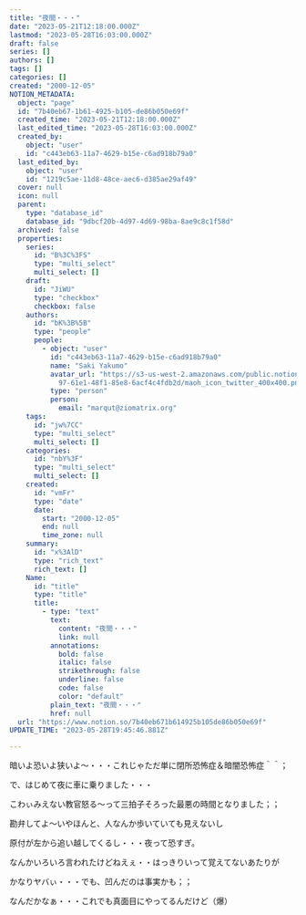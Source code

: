```yaml
---
title: "夜間・・・"
date: "2023-05-21T12:18:00.000Z"
lastmod: "2023-05-28T16:03:00.000Z"
draft: false
series: []
authors: []
tags: []
categories: []
created: "2000-12-05"
NOTION_METADATA:
  object: "page"
  id: "7b40eb67-1b61-4925-b105-de86b050e69f"
  created_time: "2023-05-21T12:18:00.000Z"
  last_edited_time: "2023-05-28T16:03:00.000Z"
  created_by:
    object: "user"
    id: "c443eb63-11a7-4629-b15e-c6ad918b79a0"
  last_edited_by:
    object: "user"
    id: "1219c5ae-11d8-48ce-aec6-d385ae29af49"
  cover: null
  icon: null
  parent:
    type: "database_id"
    database_id: "9dbcf20b-4d97-4d69-98ba-8ae9c8c1f58d"
  archived: false
  properties:
    series:
      id: "B%3C%3FS"
      type: "multi_select"
      multi_select: []
    draft:
      id: "JiWU"
      type: "checkbox"
      checkbox: false
    authors:
      id: "bK%3B%5B"
      type: "people"
      people:
        - object: "user"
          id: "c443eb63-11a7-4629-b15e-c6ad918b79a0"
          name: "Saki Yakumo"
          avatar_url: "https://s3-us-west-2.amazonaws.com/public.notion-static.com/3ad1c4\
            97-61e1-48f1-85e8-6acf4c4fdb2d/maoh_icon_twitter_400x400.png"
          type: "person"
          person:
            email: "marqut@ziomatrix.org"
    tags:
      id: "jw%7CC"
      type: "multi_select"
      multi_select: []
    categories:
      id: "nbY%3F"
      type: "multi_select"
      multi_select: []
    created:
      id: "vmFr"
      type: "date"
      date:
        start: "2000-12-05"
        end: null
        time_zone: null
    summary:
      id: "x%3AlD"
      type: "rich_text"
      rich_text: []
    Name:
      id: "title"
      type: "title"
      title:
        - type: "text"
          text:
            content: "夜間・・・"
            link: null
          annotations:
            bold: false
            italic: false
            strikethrough: false
            underline: false
            code: false
            color: "default"
          plain_text: "夜間・・・"
          href: null
  url: "https://www.notion.so/7b40eb671b614925b105de86b050e69f"
UPDATE_TIME: "2023-05-28T19:45:46.881Z"

---
```

<link rel="stylesheet" href="https://cdn.jsdelivr.net/npm/katex@0.16.2/dist/katex.min.css" integrity="sha384-bYdxxUwYipFNohQlHt0bjN/LCpueqWz13HufFEV1SUatKs1cm4L6fFgCi1jT643X" crossorigin="anonymous">


暗いよ恐いよ狭いよ～・・・これじゃただ単に閉所恐怖症＆暗闇恐怖症＾＾；


で、はじめて夜に車に乗りました・・・


こわぃみえない教官怒る～って三拍子そろった最悪の時間となりました；；


勘弁してよ～いやほんと、人なんか歩いていても見えないし


原付が左から追い越してくるし・・・夜って恐すぎ。


なんかいろいろ言われたけどねえぇ・・はっきりいって覚えてないあたりが


かなりヤバぃ・・・でも、凹んだのは事実かも；；


なんだかなぁ・・・これでも真面目にやってるんだけど（爆）

